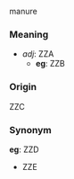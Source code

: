 manure
### Meaning
+ _adj_: ZZA
    + __eg__: ZZB

### Origin

ZZC

### Synonym

__eg__: ZZD

+ ZZE


